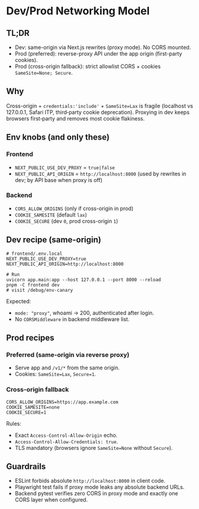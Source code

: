 # Dev/Prod Networking Model

## TL;DR

- Dev: same-origin via Next.js rewrites (proxy mode). No CORS mounted.
- Prod (preferred): reverse-proxy API under the app origin (first-party cookies).
- Prod (cross-origin fallback): strict allowlist CORS + cookies `SameSite=None; Secure`.

## Why

Cross-origin + `credentials:'include'` + `SameSite=Lax` is fragile (localhost vs 127.0.0.1, Safari ITP, third‑party cookie deprecation). Proxying in dev keeps browsers first‑party and removes most cookie flakiness.

## Env knobs (and only these)

### Frontend

- `NEXT_PUBLIC_USE_DEV_PROXY` = `true|false`
- `NEXT_PUBLIC_API_ORIGIN` = `http://localhost:8000` (used by rewrites in dev; by API base when proxy is off)

### Backend

- `CORS_ALLOW_ORIGINS` (only if cross-origin in prod)
- `COOKIE_SAMESITE` (default `lax`)
- `COOKIE_SECURE` (dev `0`, prod cross-origin `1`)

## Dev recipe (same-origin)

```
# frontend/.env.local
NEXT_PUBLIC_USE_DEV_PROXY=true
NEXT_PUBLIC_API_ORIGIN=http://localhost:8000

# Run
uvicorn app.main:app --host 127.0.0.1 --port 8000 --reload
pnpm -C frontend dev
# visit /debug/env-canary
```

Expected:

- `mode: "proxy"`, whoami → 200, authenticated after login.
- No `CORSMiddleware` in backend middleware list.

## Prod recipes

### Preferred (same-origin via reverse proxy)

- Serve app and `/v1/*` from the same origin.
- Cookies: `SameSite=Lax`, `Secure=1`.

### Cross-origin fallback

```
CORS_ALLOW_ORIGINS=https://app.example.com
COOKIE_SAMESITE=none
COOKIE_SECURE=1
```

Rules:

- Exact `Access-Control-Allow-Origin` echo.
- `Access-Control-Allow-Credentials: true`.
- TLS mandatory (browsers ignore `SameSite=None` without `Secure`).

## Guardrails

- ESLint forbids absolute `http://localhost:8000` in client code.
- Playwright test fails if proxy mode leaks any absolute backend URLs.
- Backend pytest verifies zero CORS in proxy mode and exactly one CORS layer when configured.
